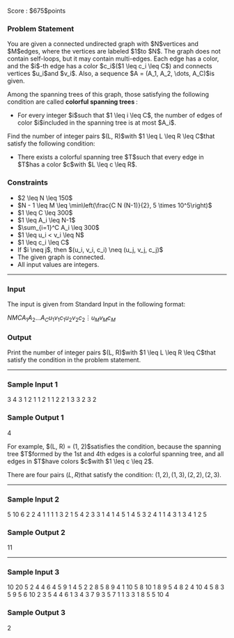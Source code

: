 
<div>

<span>

<span>

<p>
Score : $675$points
</p>

<div>

<section>

### **Problem Statement**

<p>
You are given a connected undirected graph with $N$vertices and $M$edges, where the vertices are labeled $1$to $N$. The graph does not contain self-loops, but it may contain multi-edges. Each edge has a color, and the $i$-th edge has a color $c_i$($1 \leq c_i \leq C$) and connects vertices $u_i$and $v_i$. Also, a sequence $A = (A_1, A_2, \dots, A_C)$is given.
</p>

<p>
Among the spanning trees of this graph, those satisfying the following condition are called 
<strong>
colorful spanning trees
</strong>
:
</p>

<ul>

<li>
For every integer $i$such that $1 \leq i \leq C$, the number of edges of color $i$included in the spanning tree is at most $A_i$.
</li>

</ul>

<p>
Find the number of integer pairs $(L, R)$with $1 \leq L \leq R \leq C$that satisfy the following condition:
</p>

<ul>

<li>
There exists a colorful spanning tree $T$such that every edge in $T$has a color $c$with $L \leq c \leq R$.
</li>

</ul>

</section>

</div>

<div>

<section>

### **Constraints**

<ul>

<li>
$2 \leq N \leq 150$
</li>

<li>
$N - 1 \leq M \leq \min\left(\frac{C N (N-1)}{2}, 5 \times 10^5\right)$
</li>

<li>
$1 \leq C \leq 300$
</li>

<li>
$1 \leq A_i \leq N-1$
</li>

<li>
$\sum_{i=1}^C A_i \leq 300$
</li>

<li>
$1 \leq u_i < v_i \leq N$
</li>

<li>
$1 \leq c_i \leq C$
</li>

<li>
If $i \neq j$, then $(u_i, v_i, c_i) \neq (u_j, v_j, c_j)$
</li>

<li>
The given graph is connected.
</li>

<li>
All input values are integers.
</li>

</ul>

</section>

</div>

---

<div>

<div>

<section>

### **Input**

<p>
The input is given from Standard Input in the following format:
</p>

<div>

$N$$M$$C$$A_1$$A_2$$\dots$$A_C$$u_1$$v_1$$c_1$$u_2$$v_2$$c_2$$\vdots$$u_M$$v_M$$c_M$
</div>

</section>

</div>

<div>

<section>

### **Output**

<p>
Print the number of integer pairs $(L, R)$with $1 \leq L \leq R \leq C$that satisfy the condition in the problem statement.
</p>

</section>

</div>

</div>

---

<div>

<section>

### **Sample Input 1**

<div>

3 4 3
1 2 1
1 2 1
1 2 2
1 3 3
2 3 2

</div>

</section>

</div>

<div>

<section>

### **Sample Output 1**

<div>

4

</div>

<p>
For example, $(L, R) = (1, 2)$satisfies the condition, because the spanning tree $T$formed by the 1st and 4th edges is a colorful spanning tree, and all edges in $T$have colors $c$with $1 \leq c \leq 2$.

There are four pairs $(L, R)$that satisfy the condition: $(1, 2), (1, 3), (2, 2), (2, 3)$.
</p>

</section>

</div>

---

<div>

<section>

### **Sample Input 2**

<div>

5 10 6
2 2 4 1 1 1
1 3 2
1 5 4
2 3 3
1 4 1
4 5 1
4 5 3
2 4 1
1 4 3
1 3 4
1 2 5

</div>

</section>

</div>

<div>

<section>

### **Sample Output 2**

<div>

11

</div>

</section>

</div>

---

<div>

<section>

### **Sample Input 3**

<div>

10 20 5
2 4 4 6 4
5 9 1
4 5 2
2 8 5
8 9 4
1 10 5
8 10 1
8 9 5
4 8 2
4 10 4
5 8 3
5 9 5
6 10 2
3 5 4
4 6 1
3 4 3
7 9 3
5 7 1
1 3 3
1 8 5
5 10 4

</div>

</section>

</div>

<div>

<section>

### **Sample Output 3**

<div>

2

</div>

</section>

</div>

</span>

</span>

</div>
